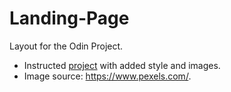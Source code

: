# Landing-Page

Layout for the Odin Project.
- Instructed <a target=new href=https://waxingrose.github.io/Landing-Page/>project</a> with added style and images.
- Image source: <a target=new href=https://www.pexels.com/>https://www.pexels.com/</a>. 

